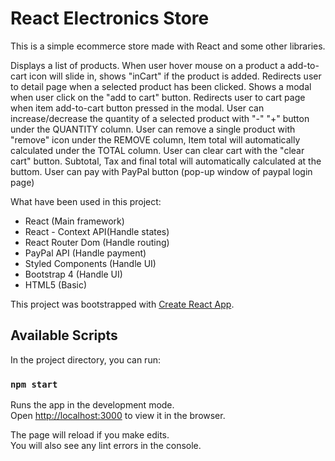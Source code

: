 # React Electronics Store

This is a simple ecommerce store made with React and some other libraries.

Displays a list of products.
When user hover mouse on a product a add-to-cart icon will slide in, shows "inCart" if the product is added.
Redirects user to detail page when a selected product has been clicked.
Shows a modal when user click on the "add to cart" button.
Redirects user to cart page when item add-to-cart button pressed in the modal.
User can increase/decrease the quantity of a selected product with "-" "+" button under the QUANTITY column.
User can remove a single product with "remove" icon under the REMOVE column,
Item total will automatically calculated under the TOTAL column.
User can clear cart with the "clear cart" button.
Subtotal, Tax and final total will automatically calculated at the buttom.
User can pay with PayPal button (pop-up window of paypal login page)

What have been used in this project:

- React (Main framework)
- React - Context API(Handle states)
- React Router Dom (Handle routing)
- PayPal API (Handle payment)
- Styled Components (Handle UI)
- Bootstrap 4 (Handle UI)
- HTML5 (Basic)

This project was bootstrapped with [Create React App](https://github.com/facebook/create-react-app).

## Available Scripts

In the project directory, you can run:

### `npm start`

Runs the app in the development mode.<br>
Open [http://localhost:3000](http://localhost:3000) to view it in the browser.

The page will reload if you make edits.<br>
You will also see any lint errors in the console.
